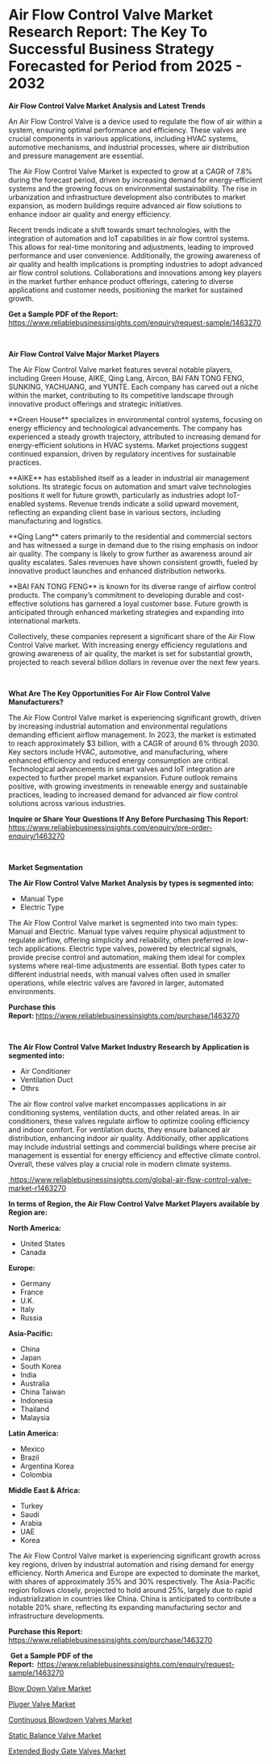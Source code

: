 <p><h1>Air Flow Control Valve Market Research Report: The Key To Successful Business Strategy Forecasted for Period from 2025 - 2032</h1></p><p><strong>Air Flow Control Valve Market Analysis and Latest Trends</strong></p>
<p><p>An Air Flow Control Valve is a device used to regulate the flow of air within a system, ensuring optimal performance and efficiency. These valves are crucial components in various applications, including HVAC systems, automotive mechanisms, and industrial processes, where air distribution and pressure management are essential.</p><p>The Air Flow Control Valve Market is expected to grow at a CAGR of 7.8% during the forecast period, driven by increasing demand for energy-efficient systems and the growing focus on environmental sustainability. The rise in urbanization and infrastructure development also contributes to market expansion, as modern buildings require advanced air flow solutions to enhance indoor air quality and energy efficiency.</p><p>Recent trends indicate a shift towards smart technologies, with the integration of automation and IoT capabilities in air flow control systems. This allows for real-time monitoring and adjustments, leading to improved performance and user convenience. Additionally, the growing awareness of air quality and health implications is prompting industries to adopt advanced air flow control solutions. Collaborations and innovations among key players in the market further enhance product offerings, catering to diverse applications and customer needs, positioning the market for sustained growth.</p></p>
<p><strong>Get a Sample PDF of the Report:&nbsp;</strong> <a href="https://www.reliablebusinessinsights.com/enquiry/request-sample/1463270?utm_campaign=1837&utm_medium=2&utm_source=Github&utm_content=ia&utm_term=18022025&utm_id=air-flow-control-valve">https://www.reliablebusinessinsights.com/enquiry/request-sample/1463270</a></p>
<p>&nbsp;</p>
<p><strong>Air Flow Control Valve Major Market Players</strong></p>
<p><p>The Air Flow Control Valve market features several notable players, including Green House, AIKE, Qing Lang, Aircon, BAI FAN TONG FENG, SUNKING, YACHUANG, and YUNTE. Each company has carved out a niche within the market, contributing to its competitive landscape through innovative product offerings and strategic initiatives.</p><p>**Green House** specializes in environmental control systems, focusing on energy efficiency and technological advancements. The company has experienced a steady growth trajectory, attributed to increasing demand for energy-efficient solutions in HVAC systems. Market projections suggest continued expansion, driven by regulatory incentives for sustainable practices.</p><p>**AIKE** has established itself as a leader in industrial air management solutions. Its strategic focus on automation and smart valve technologies positions it well for future growth, particularly as industries adopt IoT-enabled systems. Revenue trends indicate a solid upward movement, reflecting an expanding client base in various sectors, including manufacturing and logistics.</p><p>**Qing Lang** caters primarily to the residential and commercial sectors and has witnessed a surge in demand due to the rising emphasis on indoor air quality. The company is likely to grow further as awareness around air quality escalates. Sales revenues have shown consistent growth, fueled by innovative product launches and enhanced distribution networks.</p><p>**BAI FAN TONG FENG** is known for its diverse range of airflow control products. The company’s commitment to developing durable and cost-effective solutions has garnered a loyal customer base. Future growth is anticipated through enhanced marketing strategies and expanding into international markets.</p><p>Collectively, these companies represent a significant share of the Air Flow Control Valve market. With increasing energy efficiency regulations and growing awareness of air quality, the market is set for substantial growth, projected to reach several billion dollars in revenue over the next few years.</p></p>
<p>&nbsp;</p>
<p><strong>What Are The Key Opportunities For Air Flow Control Valve Manufacturers?</strong></p>
<p><p>The Air Flow Control Valve market is experiencing significant growth, driven by increasing industrial automation and environmental regulations demanding efficient airflow management. In 2023, the market is estimated to reach approximately $3 billion, with a CAGR of around 6% through 2030. Key sectors include HVAC, automotive, and manufacturing, where enhanced efficiency and reduced energy consumption are critical. Technological advancements in smart valves and IoT integration are expected to further propel market expansion. Future outlook remains positive, with growing investments in renewable energy and sustainable practices, leading to increased demand for advanced air flow control solutions across various industries.</p></p>
<p><strong>Inquire or Share Your Questions If Any Before Purchasing This Report:</strong> <a href="https://www.reliablebusinessinsights.com/enquiry/pre-order-enquiry/1463270?utm_campaign=1837&utm_medium=2&utm_source=Github&utm_content=ia&utm_term=18022025&utm_id=air-flow-control-valve">https://www.reliablebusinessinsights.com/enquiry/pre-order-enquiry/1463270</a></p>
<p>&nbsp;</p>
<p><strong>Market Segmentation</strong></p>
<p><strong>The Air Flow Control Valve Market Analysis by types is segmented into:</strong></p>
<p><ul><li>Manual Type</li><li>Electric Type</li></ul></p>
<p><p>The Air Flow Control Valve market is segmented into two main types: Manual and Electric. Manual type valves require physical adjustment to regulate airflow, offering simplicity and reliability, often preferred in low-tech applications. Electric type valves, powered by electrical signals, provide precise control and automation, making them ideal for complex systems where real-time adjustments are essential. Both types cater to different industrial needs, with manual valves often used in smaller operations, while electric valves are favored in larger, automated environments.</p></p>
<p><strong>Purchase this Report:&nbsp;</strong><a href="https://www.reliablebusinessinsights.com/purchase/1463270?utm_campaign=1837&utm_medium=2&utm_source=Github&utm_content=ia&utm_term=18022025&utm_id=air-flow-control-valve">https://www.reliablebusinessinsights.com/purchase/1463270</a></p>
<p>&nbsp;</p>
<p><strong>The Air Flow Control Valve Market Industry Research by Application is segmented into:</strong></p>
<p><ul><li>Air Conditioner</li><li>Ventilation Duct</li><li>Othrs</li></ul></p>
<p><p>The air flow control valve market encompasses applications in air conditioning systems, ventilation ducts, and other related areas. In air conditioners, these valves regulate airflow to optimize cooling efficiency and indoor comfort. For ventilation ducts, they ensure balanced air distribution, enhancing indoor air quality. Additionally, other applications may include industrial settings and commercial buildings where precise air management is essential for energy efficiency and effective climate control. Overall, these valves play a crucial role in modern climate systems.</p></p>
<p><a href="https://www.reliablebusinessinsights.com/global-air-flow-control-valve-market-r1463270?utm_campaign=1837&utm_medium=2&utm_source=Github&utm_content=ia&utm_term=18022025&utm_id=air-flow-control-valve">&nbsp;https://www.reliablebusinessinsights.com/global-air-flow-control-valve-market-r1463270</a></p>
<p><strong>In terms of Region, the Air Flow Control Valve Market Players available by Region are:</strong></p>
<p>
    <p> <strong> North America: </strong>
        <ul>
            <li>United States</li>
            <li>Canada</li>
        </ul>
        </p> 
    <p> <strong> Europe: </strong>
        <ul>
            <li>Germany</li>
            <li>France</li>
            <li>U.K.</li>
            <li>Italy</li>
            <li>Russia</li>
        </ul>
        </p> 
    <p> <strong> Asia-Pacific: </strong>
        <ul>
            <li>China</li>
            <li>Japan</li>
            <li>South Korea</li>
            <li>India</li>
            <li>Australia</li>
            <li>China Taiwan</li>
            <li>Indonesia</li>
            <li>Thailand</li>
            <li>Malaysia</li>
        </ul>
        </p> 
    <p> <strong> Latin America: </strong>
        <ul>
            <li>Mexico</li>
            <li>Brazil</li>
            <li>Argentina Korea</li>
            <li>Colombia</li>
        </ul>
        </p> 
    <p> <strong> Middle East & Africa: </strong>
        <ul>
            <li>Turkey</li>
            <li>Saudi</li>
            <li>Arabia</li>
            <li>UAE</li>
            <li>Korea</li>
        </ul>
    </p>
    </p>
<p><p>The Air Flow Control Valve market is experiencing significant growth across key regions, driven by industrial automation and rising demand for energy efficiency. North America and Europe are expected to dominate the market, with shares of approximately 35% and 30% respectively. The Asia-Pacific region follows closely, projected to hold around 25%, largely due to rapid industrialization in countries like China. China is anticipated to contribute a notable 20% share, reflecting its expanding manufacturing sector and infrastructure developments.</p></p>
<p><strong>Purchase this Report: </strong><a href="https://www.reliablebusinessinsights.com/purchase/1463270?utm_campaign=1837&utm_medium=2&utm_source=Github&utm_content=ia&utm_term=18022025&utm_id=air-flow-control-valve">https://www.reliablebusinessinsights.com/purchase/1463270</a></p>
<p>&nbsp;<strong>Get a Sample PDF of the Report:&nbsp;&nbsp;</strong><a href="https://www.reliablebusinessinsights.com/enquiry/request-sample/1463270?utm_campaign=1837&utm_medium=2&utm_source=Github&utm_content=ia&utm_term=18022025&utm_id=air-flow-control-valve">https://www.reliablebusinessinsights.com/enquiry/request-sample/1463270</a></p>
<p><strong></strong></p>
<p><p><a href="https://github.com/tsininazzy/Market-Research-Report-List-1/blob/main/blow-down-valve-market.md?utm_campaign=1837&utm_medium=2&utm_source=Github&utm_content=ia&utm_term=18022025&utm_id=air-flow-control-valve">Blow Down Valve Market</a></p><p><a href="https://github.com/gyenesephacy/Market-Research-Report-List-1/blob/main/pluger-valve-market.md?utm_campaign=1837&utm_medium=2&utm_source=Github&utm_content=ia&utm_term=18022025&utm_id=air-flow-control-valve">Pluger Valve Market</a></p><p><a href="https://github.com/pidlisseas/Market-Research-Report-List-1/blob/main/continuous-blowdown-valves-market.md?utm_campaign=1837&utm_medium=2&utm_source=Github&utm_content=ia&utm_term=18022025&utm_id=air-flow-control-valve">Continuous Blowdown Valves Market</a></p><p><a href="https://github.com/kaddahblejc/Market-Research-Report-List-1/blob/main/static-balance-valve-market.md?utm_campaign=1837&utm_medium=2&utm_source=Github&utm_content=ia&utm_term=18022025&utm_id=air-flow-control-valve">Static Balance Valve Market</a></p><p><a href="https://github.com/chkrselia/Market-Research-Report-List-1/blob/main/extended-body-gate-valves-market.md?utm_campaign=1837&utm_medium=2&utm_source=Github&utm_content=ia&utm_term=18022025&utm_id=air-flow-control-valve">Extended Body Gate Valves Market</a></p></p>
